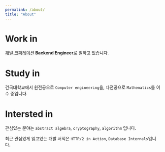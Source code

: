 ```yaml
---
permalink: /about/
title: "About"
---
```


# Work in

[채널 코퍼레이션](https://channel.io/ko/team) <b>Backend Engineer</b>로 일하고 있습니다.

# Study in

건국대학교에서 원전공으로 `Computer engineering`을, 다전공으로 `Mathematics`를 이수 중입니다.

# Intersted in

관심있는 분야는 `abstract algebra`, `cryptography`, `algorithm` 입니다.

최근 관심있게 읽고있는 개발 서적은 `HTTP/2 in Action`, `Database Internals`입니다.
